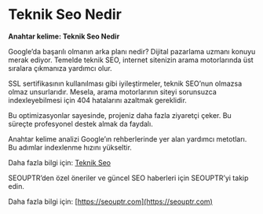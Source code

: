 # Teknik Seo Nedir

**Anahtar kelime: Teknik Seo Nedir**

Google’da başarılı olmanın arka planı nedir? Dijital pazarlama uzmanı konuyu merak ediyor. Temelde teknik SEO, internet sitenizin arama motorlarında üst sıralara çıkmanıza yardımcı olur.

SSL sertifikasının kullanılması gibi iyileştirmeler, teknik SEO’nun olmazsa olmaz unsurlarıdır. Mesela, arama motorlarının siteyi sorunsuzca indexleyebilmesi için 404 hatalarını azaltmak gereklidir.

Bu optimizasyonlar sayesinde, projeniz daha fazla ziyaretçi çeker. Bu süreçte profesyonel destek almak da faydalı.

Anahtar kelime analizi Google’ın rehberlerinde yer alan yardımcı metotları. Bu adımlar indexlenme hızını yükseltir.

Daha fazla bilgi için: [Teknik Seo](https://seouptr.com)

SEOUPTR’den özel öneriler ve güncel SEO haberleri için SEOUPTR’yi takip edin.

Daha fazla bilgi için: [https://seouptr.com](https://seouptr.com)